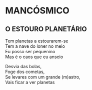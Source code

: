 # MANCÓSMICO
## O ESTOURO PLANETÁRIO

Tem planetas a estourarem-se  
Tem a nave do loner no meio  
Eu posso ser pequenino  
Mas é o caos que eu anseio  

Desvia das bolas,  
Foge dos cometas,  
Se levares com um grande (m)astro,  
Vais ficar a ver planetas

